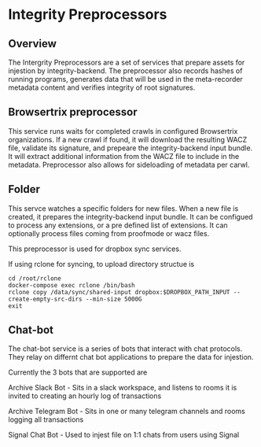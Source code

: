 # Integrity Preprocessors

## Overview

The Intergrity Preprocessors are a set of services that prepare assets for injestion by integrity-backend. The preprocessor also records hashes of running programs, generates data that will be used in the meta-recorder metadata content and verifies integrity of root signatures.

## Browsertrix preprocessor

This service runs waits for completed crawls in configured Browsertrix organizations. If a new crawl if found, it will download the resulting WACZ file, validate its signature, and  prepeare the integrity-backend input bundle. It will extract additional information from the WACZ file to include in the metadata. Preprocessor also allows for sideloading of metadata per carwl. 

## Folder

This servce watches a specific folders for new files. When a new file is created, it prepares the integrity-backend input bundle. It can be configued to process any extensions, or a pre defined list of extensions. It can optionally process files coming from proofmode or wacz files.

This preprocessor is used for dropbox sync services.

If using rclone for syncing, to upload directory structue is
```
cd /root/rclone
docker-compose exec rclone /bin/bash
rclone copy /data/sync/shared-input dropbox:$DROPBOX_PATH_INPUT --create-empty-src-dirs --min-size 5000G
exit
```

## Chat-bot

The chat-bot service is a series of bots that interact with chat protocols. They relay on differnt chat bot applications to prepare the data for injestion.

Currently the 3 bots that are supported are

Archive Slack Bot - Sits in a slack workspace, and listens to rooms it is invited to creating an hourly log of transactions

Archive Telegram Bot - Sits in one or many telegram channels and rooms logging all transactions

Signal Chat Bot - Used to injest file on 1:1 chats from users using Signal 